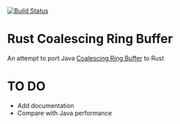 [![Build Status](https://travis-ci.org/mmrath/coalescing_buffer.svg?branch=master)](https://travis-ci.org/mmrath/coalescing_buffer)

# Rust Coalescing Ring Buffer

An attempt to port Java [Coalescing Ring Buffer](https://github.com/LMAX-Exchange/LMAXCollections) to Rust

# TO DO

* Add documentation
* Compare with Java performance

